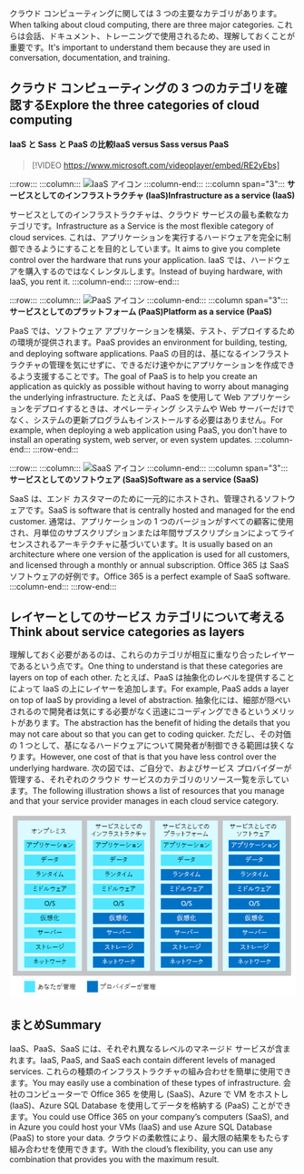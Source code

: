 <span data-ttu-id="49738-101">クラウド コンピューティングに関しては 3 つの主要なカテゴリがあります。</span><span class="sxs-lookup"><span data-stu-id="49738-101">When talking about cloud computing, there are three major categories.</span></span> <span data-ttu-id="49738-102">これらは会話、ドキュメント、トレーニングで使用されるため、理解しておくことが重要です。</span><span class="sxs-lookup"><span data-stu-id="49738-102">It's important to understand them because they are used in conversation, documentation, and training.</span></span>

## <a name="explore-the-three-categories-of-cloud-computing"></a><span data-ttu-id="49738-103">クラウド コンピューティングの 3 つのカテゴリを確認する</span><span class="sxs-lookup"><span data-stu-id="49738-103">Explore the three categories of cloud computing</span></span>

#### <a name="iaas-versus-sass-versus-paas"></a><span data-ttu-id="49738-104">IaaS と Sass と PaaS の比較</span><span class="sxs-lookup"><span data-stu-id="49738-104">IaaS versus Sass versus PaaS</span></span>

> [!VIDEO https://www.microsoft.com/videoplayer/embed/RE2yEbs]

:::row:::
  :::column:::
    ![IaaS アイコン](../media/5-iaas.png)
  :::column-end:::
  :::column span="3":::
<span data-ttu-id="49738-106">**サービスとしてのインフラストラクチャ (IaaS)**</span><span class="sxs-lookup"><span data-stu-id="49738-106">**Infrastructure as a service (IaaS)**</span></span>

<span data-ttu-id="49738-107">サービスとしてのインフラストラクチャは、クラウド サービスの最も柔軟なカテゴリです。</span><span class="sxs-lookup"><span data-stu-id="49738-107">Infrastructure as a Service is the most flexible category of cloud services.</span></span> <span data-ttu-id="49738-108">これは、アプリケーションを実行するハードウェアを完全に制御できるようにすることを目的としています。</span><span class="sxs-lookup"><span data-stu-id="49738-108">It aims to give you complete control over the hardware that runs your application.</span></span> <span data-ttu-id="49738-109">IaaS では、ハードウェアを購入するのではなくレンタルします。</span><span class="sxs-lookup"><span data-stu-id="49738-109">Instead of buying hardware, with IaaS, you rent it.</span></span>
  :::column-end:::
:::row-end:::

:::row:::
  :::column:::
    ![PaaS アイコン](../media/5-paas.png)
  :::column-end:::
  :::column span="3":::
<span data-ttu-id="49738-111">**サービスとしてのプラットフォーム (PaaS)**</span><span class="sxs-lookup"><span data-stu-id="49738-111">**Platform as a service (PaaS)**</span></span>

<span data-ttu-id="49738-112">PaaS では、ソフトウェア アプリケーションを構築、テスト、デプロイするための環境が提供されます。</span><span class="sxs-lookup"><span data-stu-id="49738-112">PaaS provides an environment for building, testing, and deploying software applications.</span></span> <span data-ttu-id="49738-113">PaaS の目的は、基になるインフラストラクチャの管理を気にせずに、できるだけ速やかにアプリケーションを作成できるよう支援することです。</span><span class="sxs-lookup"><span data-stu-id="49738-113">The goal of PaaS is to help you create an application as quickly as possible without having to worry about managing the underlying infrastructure.</span></span> <span data-ttu-id="49738-114">たとえば、PaaS を使用して Web アプリケーションをデプロイするときは、オペレーティング システムや Web サーバーだけでなく、システムの更新プログラムもインストールする必要はありません。</span><span class="sxs-lookup"><span data-stu-id="49738-114">For example, when deploying a web application using PaaS, you don't have to install an operating system, web server, or even system updates.</span></span>
  :::column-end:::
:::row-end:::

:::row:::
  :::column:::
    ![SaaS アイコン](../media/5-saas.png)
  :::column-end:::
  :::column span="3":::
<span data-ttu-id="49738-116">**サービスとしてのソフトウェア (SaaS)**</span><span class="sxs-lookup"><span data-stu-id="49738-116">**Software as a service (SaaS)**</span></span>

<span data-ttu-id="49738-117">SaaS は、エンド カスタマーのために一元的にホストされ、管理されるソフトウェアです。</span><span class="sxs-lookup"><span data-stu-id="49738-117">SaaS is software that is centrally hosted and managed for the end customer.</span></span> <span data-ttu-id="49738-118">通常は、アプリケーションの 1 つのバージョンがすべての顧客に使用され、月単位のサブスクリプションまたは年間サブスクリプションによってライセンスされるアーキテクチャに基づいています。</span><span class="sxs-lookup"><span data-stu-id="49738-118">It is usually based on an architecture where one version of the application is used for all customers, and licensed through a monthly or annual subscription.</span></span> <span data-ttu-id="49738-119">Office 365 は SaaS ソフトウェアの好例です。</span><span class="sxs-lookup"><span data-stu-id="49738-119">Office 365 is a perfect example of SaaS software.</span></span>
  :::column-end:::
:::row-end:::

## <a name="think-about-service-categories-as-layers"></a><span data-ttu-id="49738-120">レイヤーとしてのサービス カテゴリについて考える</span><span class="sxs-lookup"><span data-stu-id="49738-120">Think about service categories as layers</span></span>

<span data-ttu-id="49738-121">理解しておく必要があるのは、これらのカテゴリが相互に重なり合ったレイヤーであるという点です。</span><span class="sxs-lookup"><span data-stu-id="49738-121">One thing to understand is that these categories are layers on top of each other.</span></span> <span data-ttu-id="49738-122">たとえば、PaaS は抽象化のレベルを提供することによって IaaS の上にレイヤーを追加します。</span><span class="sxs-lookup"><span data-stu-id="49738-122">For example, PaaS adds a layer on top of IaaS by providing a level of abstraction.</span></span> <span data-ttu-id="49738-123">抽象化には、細部が隠ぺいされるので開発者は気にする必要がなく迅速にコーディングできるというメリットがあります。</span><span class="sxs-lookup"><span data-stu-id="49738-123">The abstraction has the benefit of hiding the details that you may not care about so that you can get to coding quicker.</span></span> <span data-ttu-id="49738-124">ただし、その対価の 1 つとして、基になるハードウェアについて開発者が制御できる範囲は狭くなります。</span><span class="sxs-lookup"><span data-stu-id="49738-124">However, one cost of that is that you have less control over the underlying hardware.</span></span> <span data-ttu-id="49738-125">次の図では、ご自分で、およびサービス プロバイダーが管理する、それぞれのクラウド サービスのカテゴリのリソース一覧を示しています。</span><span class="sxs-lookup"><span data-stu-id="49738-125">The following illustration shows a list of resources that you manage and that your service provider manages in each cloud service category.</span></span>

![クラウド サービスの各カテゴリの抽象化レベルを示す図。](../media/5-layer-diagram.png)

## <a name="summary"></a><span data-ttu-id="49738-127">まとめ</span><span class="sxs-lookup"><span data-stu-id="49738-127">Summary</span></span>

<span data-ttu-id="49738-128">IaaS、PaaS、SaaS には、それぞれ異なるレベルのマネージド サービスが含まれます。</span><span class="sxs-lookup"><span data-stu-id="49738-128">IaaS, PaaS, and SaaS each contain different levels of managed services.</span></span> <span data-ttu-id="49738-129">これらの種類のインフラストラクチャの組み合わせを簡単に使用できます。</span><span class="sxs-lookup"><span data-stu-id="49738-129">You may easily use a combination of these types of infrastructure.</span></span> <span data-ttu-id="49738-130">会社のコンピューターで Office 365 を使用し (SaaS)、Azure で VM をホストし (IaaS)、Azure SQL Database を使用してデータを格納する (PaaS) ことができます。</span><span class="sxs-lookup"><span data-stu-id="49738-130">You could use Office 365 on your company’s computers (SaaS), and in Azure you could host your VMs (IaaS) and use Azure SQL Database (PaaS) to store your data.</span></span> <span data-ttu-id="49738-131">クラウドの柔軟性により、最大限の結果をもたらす組み合わせを使用できます。</span><span class="sxs-lookup"><span data-stu-id="49738-131">With the cloud’s flexibility, you can use any combination that provides you with the maximum result.</span></span>
